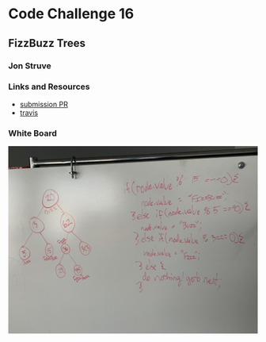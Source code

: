 # Code Challenge 16

## FizzBuzz Trees

### Jon Struve

### Links and Resources
* [submission PR](https://github.com/OCDAmmo3/data-structures-and-algorithms/pull/24)
* [travis](https://travis-ci.com/OCDAmmo3/data-structures-and-algorithms/builds/130785985)

### White Board
![UML](./assets/images/CCFBWB.jpeg)